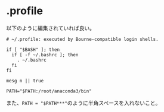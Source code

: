 # .profile

以下のように編集されていれば良い。

```
# ~/.profile: executed by Bourne-compatible login shells.

if [ "$BASH" ]; then
  if [ -f ~/.bashrc ]; then
    . ~/.bashrc
  fi
fi

mesg n || true

PATH="$PATH:/root/anaconda3/bin"
```
また、`PATH = "$PATH***"`のように半角スペースを入れないこと。
